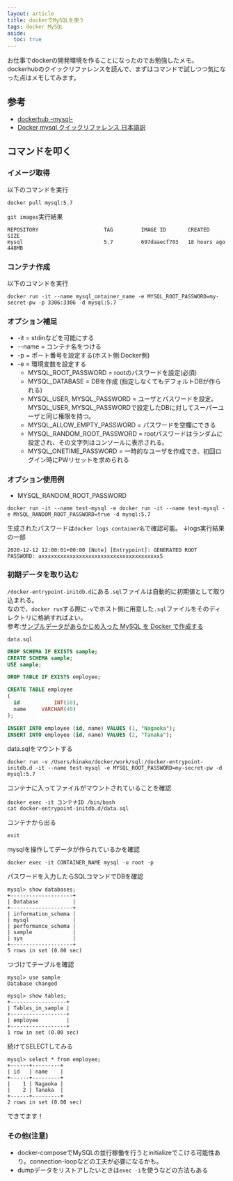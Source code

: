 ```yaml
---
layout: article
title: dockerでMySQLを使う
tags: docker MySQL
aside:
  toc: true
---
```



お仕事でdockerの開発環境を作ることになったのでお勉強したメモ。
dockerhubのクイックリファレンスを読んで、まずはコマンドで試しつつ気になった点はメモしてみます。

## 参考
- [dockerhub -mysql-](https://hub.docker.com/_/mysql)
- [Docker mysql クイックリファレンス 日本語訳](https://qiita.com/JhonnyBravo/items/1643569510bc6fcd7189)

## コマンドを叩く

### イメージ取得

以下のコマンドを実行
```
docker pull mysql:5.7
```

`git images`実行結果
```
REPOSITORY                     TAG         IMAGE ID       CREATED         SIZE
mysql                          5.7         697daaecf703   18 hours ago    448MB
```

### コンテナ作成

以下のコマンドを実行

```
docker run -it --name mysql_ontainer_name -e MYSQL_ROOT_PASSWORD=my-secret-pw -p 3306:3306 -d mysql:5.7
```

### オプション補足
- -it = stdinなどを可能にする
- --name = コンテナ名をつける
- -p = ポート番号を設定する(ホスト側:Docker側)
- -e = 環境変数を設定する
  - MYSQL_ROOT_PASSWORD = rootのパスワードを設定(必須)
  - MYSQL_DATABASE = DBを作成 (指定しなくてもデフォルトDBが作られる)
  - MYSQL_USER, MYSQL_PASSWORD = ユーザとパスワードを設定。MYSQL_USER, MYSQL_PASSWORDで設定したDBに対してスーパーユーザと同じ権限を持つ。
  - MYSQL_ALLOW_EMPTY_PASSWORD = パスワードを空欄にできる
  - MYSQL_RANDOM_ROOT_PASSWORD = rootパスワードはランダムに設定され、その文字列はコンソールに表示される。
  - MYSQL_ONETIME_PASSWORD = 一時的なユーザを作成でき、初回ログイン時にPWリセットを求められる

### オプション使用例
- MYSQL_RANDOM_ROOT_PASSWORD
```
docker run -it --name test-mysql -e docker run -it --name test-mysql -e MYSQL_RANDOM_ROOT_PASSWORD=true -d mysql:5.7
```

生成されたパスワードは`docker logs container名`で確認可能。
↓logs実行結果の一部
```
2020-12-12 12:00:01+00:00 [Note] [Entrypoint]: GENERATED ROOT PASSWORD: axxxxxxxxxxxxxxxxxxxxxxxxxxxxxxxxxxxxxx5
```

### 初期データを取り込む
`/docker-entrypoint-initdb.d`にある`.sql`ファイルは自動的に初期値として取り込まれる。
<br />
なので、`docker run`する際に`-v`でホスト側に用意した`.sql`ファイルをそのディレクトリに格納すればよい。
<br />
参考:[サンプルデータがあらかじめ入った MySQL を Docker で作成する](https://www.xlsoft.com/jp/blog/blog/2019/10/09/post-7617/)

`data.sql`
```sql
DROP SCHEMA IF EXISTS sample;
CREATE SCHEMA sample;
USE sample;

DROP TABLE IF EXISTS employee;

CREATE TABLE employee
(
  id           INT(10),
  name     VARCHAR(40)
);

INSERT INTO employee (id, name) VALUES (1, "Nagaoka");
INSERT INTO employee (id, name) VALUES (2, "Tanaka");
```

data.sqlをマウントする

```
docker run -v /Users/hinako/docker/work/sql:/docker-entrypoint-initdb.d -it --name test-mysql -e MYSQL_ROOT_PASSWORD=my-secret-pw -d mysql:5.7
```

コンテナに入ってファイルがマウントされていることを確認
```
docker exec -it コンテナID /bin/bash
cat docker-entrypoint-initdb.d/data.sql
```

コンテナから出る
```
exit
```

mysqlを操作してデータが作られているかを確認
```
docker exec -it CONTAINER_NAME mysql -u root -p
```

パスワードを入力したらSQLコマンドでDBを確認

```
mysql> show databases;
+--------------------+
| Database           |
+--------------------+
| information_schema |
| mysql              |
| performance_schema |
| sample             |
| sys                |
+--------------------+
5 rows in set (0.00 sec)

```

つづけてテーブルを確認

```
mysql> use sample
Database changed

mysql> show tables;
+------------------+
| Tables_in_sample |
+------------------+
| employee         |
+------------------+
1 row in set (0.00 sec)

```

続けてSELECTしてみる
```
mysql> select * from employee;
+------+---------+
| id   | name    |
+------+---------+
|    1 | Nagaoka |
|    2 | Tanaka  |
+------+---------+
2 rows in set (0.00 sec)

```
できてます！

### その他(注意)
- docker-composeでMySQLの並行稼働を行うとinitializeでこける可能性あり。connection-loopなどの工夫が必要になるかも。
- dumpデータをリストアしたいときは`exec -i`を使うなどの方法もある




